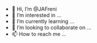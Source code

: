 - 👋 Hi, I’m @JAFreni
- 👀 I’m interested in ...
- 🌱 I’m currently learning ...
- 💞️ I’m looking to collaborate on ...
- 📫 How to reach me ...

<!---
JAFreni/JAFreni is a ✨ special ✨ repository because its `README.md` (this file) appears on your GitHub profile.
You can click the Preview link to take a look at your changes.
--->
